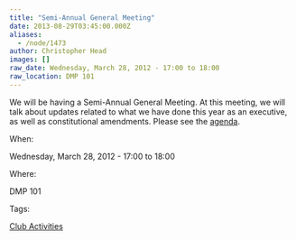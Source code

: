 ```yaml
---
title: "Semi-Annual General Meeting"
date: 2013-08-29T03:45:00.000Z
aliases:
  - /node/1473
author: Christopher Head
images: []
raw_date: Wednesday, March 28, 2012 - 17:00 to 18:00
raw_location: DMP 101
---
```


We will be having a Semi-Annual General Meeting. At this meeting, we will talk about updates related to what we have done this year as an executive, as well as constitutional amendments. Please see the [agenda](https://docs.google.com/document/d/1XDqEfmy7BOcdlBsetDNN_6vOeBXvtqnzTlSe5dSLx-k/edit?pli=1).

When: 

Wednesday, March 28, 2012 - 17:00 to 18:00

Where: 

DMP 101

Tags: 

[Club Activities](/club)
